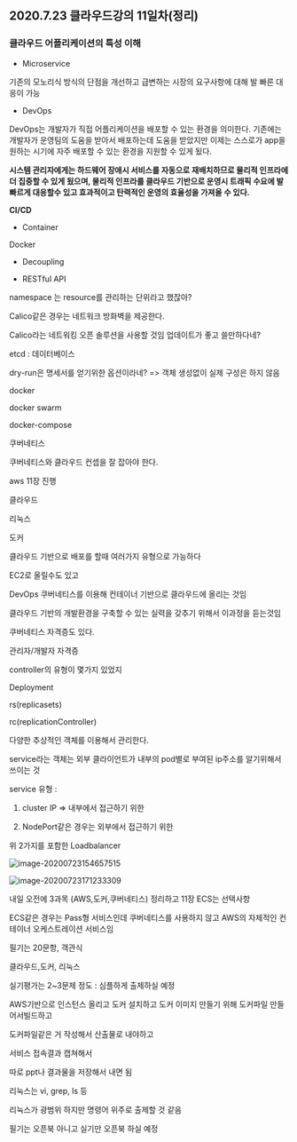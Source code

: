 ## 2020.7.23 클라우드강의 11일차(정리)



### 클라우드 어플리케이션의 특성 이해

- Microservice

기존의 모노리식 방식의 단점을 개선하고 급변하는 시장의 요구사항에 대해 발 빠른 대응이 가능



- DevOps

DevOps는 개발자가 직접 어플리케이션을 배포할 수 있는 환경을 의미한다. 기존에는 개발자가 운영팀의 도움을 받아서 배포하는데 도움을 받았지만 이제는 스스로가 app을 원하는 시기에 자주 배포할 수 있는 환경을 지원할 수 있게 됬다. 

**시스템 관리자에게는 하드웨어 장애시 서비스를 자동으로 재배치하므로 물리적 인프라에 더 집중할 수 있게 됬으며, 물리적 인프라를 클라우드 기반으로 운영시 트래픽 수요에 발빠르게 대응할수 있고 효과적이고 탄력적인 운영의 효율성을 가져올 수 있다.**

**CI/CD**



- Container

Docker

- Decoupling

- RESTful API

  



namespace 는 resource를 관리하는 단위라고 했잖아?

Calico같은 경우는 네트워크 방화벽을 제공한다.

Calico라는 네트워킹 오픈 솔루션을 사용할 것임 업데이트가 좋고 쓸만하다네?



etcd : 데이터베이스

dry-run은 명세서를 얻기위한 옵션이라네? => 객체 생성없이 실제 구성은 하지 않음





docker

docker swarm

docker-compose

쿠버네티스



쿠버네티스와 클라우드 컨셉을 잘 잡아야 한다.



aws 11장 진행



클라우드

리눅스

도커



클라우드 기반으로 배포를 할때 여러가지 유형으로 가능하다

EC2로 올릴수도 있고 





DevOps 쿠버네티스를 이용해 컨테이너 기반으로 클라우드에 올리는 것임



클라우드 기반의 개발환경을 구축할 수 있는 실력을 갖추기 위해서 이과정을 듣는것임



쿠버네티스 자격증도 있다.

관리자/개발자 자격증





controller의 유형이 몇가지 있었지

Deployment

rs(replicasets)

rc(replicationController)



다양한 추상적인 객체를 이용해서 관리한다.



service라는 객체는 외부 클라이언트가 내부의 pod별로 부여된 ip주소를 알기위해서 쓰이는 것



service 유형 : 

1. cluster IP => 내부에서 접근하기 위한 

2. NodePort같은 경우는 외부에서 접근하기 위한

위 2가지를 포함한 Loadbalancer

![image-20200723154657515](C:\Users\KAUstar\AppData\Roaming\Typora\typora-user-images\image-20200723154657515.png)

![image-20200723171233309](C:\Users\KAUstar\AppData\Roaming\Typora\typora-user-images\image-20200723171233309.png)





내일 오전에 3과목 (AWS,도커,쿠버네티스) 정리하고 11장 ECS는 선택사항

ECS같은 경우는 Pass형 서비스인데 쿠버네티스를 사용하지 않고 AWS의 자체적인 컨테이너 오케스트레이션 서비스임

 





필기는 20문항, 객관식

클라우드,도커, 리눅스



실기평가는 2~3문제 정도 : 심플하게 출제하실 예정

AWS기반으로 인스턴스 올리고 도커 설치하고 도커 이미지 만들기 위해 도커파일 만들어서빌드하고

도커파일같은 거 작성해서 산출물로 내야하고

서비스 접속결과 캡쳐해서 

따로 ppt나 결과물을 저장해서 내면 됨





리눅스는 vi, grep, ls 등

리눅스가 광범위 하지만 명령어 위주로 출제할 것 같음



필기는 오픈북 아니고 실기만 오픈북 하실 예정